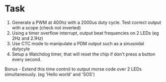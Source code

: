 # Task

1. Generate a PWM at 400hz with a 2000us duty cycle. Test correct output with a scope (check not inverted)
2. Using a timer overflow interrupt, output beat frequencies on 2 LEDs (eg 2Hz and 2.1Hz)
3. Use CTC mode to manipulate a PDM output such as a sinusoidal dutycyle
4. Setup a Watchdog timer, that will reset the chip if don't press a button every second.

Bonus - Extend this time control to output morse code over 2 LEDs simultaneously. (eg 'Hello world' and 'SOS')

